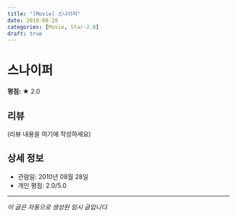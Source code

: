 ```yaml
---
title: "[Movie] 스나이퍼"
date: 2010-08-28
categories: [Movie, Star-2.0]
draft: true
---
```


# 스나이퍼

**평점:** ★ 2.0

## 리뷰

(리뷰 내용을 여기에 작성하세요)

## 상세 정보

- 관람일: 2010년 08월 28일
- 개인 평점: 2.0/5.0

---

*이 글은 자동으로 생성된 임시 글입니다.*
